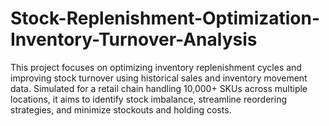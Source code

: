 # Stock-Replenishment-Optimization-Inventory-Turnover-Analysis
This project focuses on optimizing inventory replenishment cycles and improving stock turnover using historical sales and inventory movement data. Simulated for a retail chain handling 10,000+ SKUs across multiple locations, it aims to identify stock imbalance, streamline reordering strategies, and minimize stockouts and holding costs.
